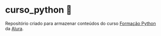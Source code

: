 # curso_python 🐍
Repositório criado para armazenar conteúdos do curso [Formação Python](https://cursos.alura.com.br/formacao-Python-linguagem) da [Alura](https://www.alura.com.br/). 
